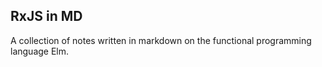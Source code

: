 ## RxJS in MD

A collection of notes written in markdown on the functional programming language Elm.